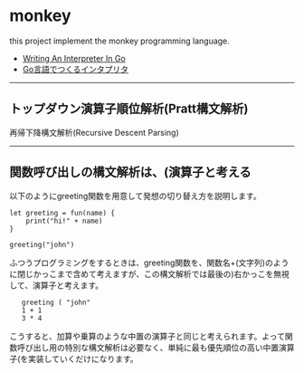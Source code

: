 # monkey

this project implement the monkey programming language.

- [Writing An Interpreter In Go](https://interpreterbook.com/)
- [Go言語でつくるインタプリタ](https://www.oreilly.co.jp/books/9784873118222/)

---
## トップダウン演算子順位解析(Pratt構文解析)
再帰下降構文解析(Recursive Descent Parsing)

---
## 関数呼び出しの構文解析は、(演算子と考える

以下のようにgreeting関数を用意して発想の切り替え方を説明します。

```
let greeting = fun(name) {
    print("hi!" + name)
}

greeting("john")
```

ふつうプログラミングをするときは、greeting関数を、関数名+(文字列)のように閉じかっこまで含めて考えますが、この構文解析では最後の)右かっこを無視して、演算子と考えます。

```
   greeting ( "john"
   1 + 1
   3 * 4
```
こうすると、加算や乗算のような中置の演算子と同じと考えられます。よって関数呼び出し用の特別な構文解析は必要なく、単純に最も優先順位の高い中置演算子(を実装していくだけになります。


